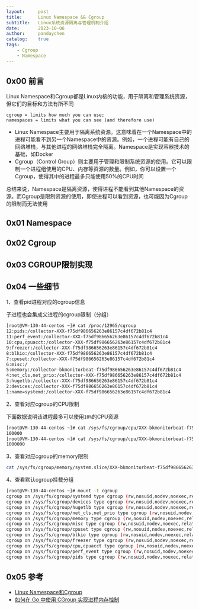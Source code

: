 ```yaml
---
layout:     post
title:      Linux Namespace && Cgroup
subtitle:   Linux系统资源隔离与管理机制介绍
date:       2023-10-06
author:     pandaychen
catalog:    true
tags:
    - Cgroup
    - Namespace
---
```


##  0x00    前言
Linux Namespace和Cgroup都是Linux内核的功能，用于隔离和管理系统资源，但它们的目标和方法有所不同

```TEXT
cgroup = limits how much you can use;
namespaces = limits what you can see (and therefore use)
```

-   Linux Namespace主要用于隔离系统资源。这意味着在一个Namespace中的进程可能看不到另一个Namespace中的资源。例如，一个进程可能有自己的网络堆栈，与其他进程的网络堆栈完全隔离。Namespace是实现容器技术的基础，如Docker
-   Cgroup（Control Group）则主要用于管理和限制系统资源的使用。它可以限制一个进程组使用的CPU、内存等资源的数量。例如，你可以设置一个Cgroup，使得其中的进程最多只能使用50%的CPU时间

总结来说，Namespace是隔离资源，使得进程不能看到其他Namespace的资源。而Cgroup是限制资源的使用，即使进程可以看到资源，也可能因为Cgroup的限制而无法使用

##  0x01    Namespace


##  0x02  Cgroup


##  0x03    CGROUP限制实现

##  0x04    一些细节

1、查看pid进程对应的cgroup信息

子进程也会集成父进程的cgroup限制（分组）

```BASH
[root@VM-130-44-centos ~]# cat /proc/12965/cgroup 
12:pids:/collector-XXX-f75df986656263e86157c4df672b81c4
11:perf_event:/collector-XXX-f75df986656263e86157c4df672b81c4
10:cpu,cpuacct:/collector-XXX-f75df986656263e86157c4df672b81c4
9:freezer:/collector-XXX-f75df986656263e86157c4df672b81c4
8:blkio:/collector-XXX-f75df986656263e86157c4df672b81c4
7:cpuset:/collector-XXX-f75df986656263e86157c4df672b81c4
6:misc:/
5:memory:/collector-bkmonitorbeat-f75df986656263e86157c4df672b81c4
4:net_cls,net_prio:/collector-XXX-f75df986656263e86157c4df672b81c4
3:hugetlb:/collector-XXX-f75df986656263e86157c4df672b81c4
2:devices:/collector-XXX-f75df986656263e86157c4df672b81c4
1:name=systemd:/collector-XXX-f75df986656263e86157c4df672b81c4
```

2、查看对应cgroup的CPU限制

下面数据说明该进程最多可以使用`10%`的CPU资源
```BASH
[root@VM-130-44-centos ~]# cat /sys/fs/cgroup/cpu/XXX-bkmonitorbeat-f75df986656263e86157c4df672b81c4/cpu.cfs_period_us
100000
[root@VM-130-44-centos ~]# cat /sys/fs/cgroup/cpu/XXX-bkmonitorbeat-f75df986656263e86157c4df672b81c4/cpu.cfs_quota_us 
1000000
```

3、查看对应cgroup的memory限制

```BASH
cat /sys/fs/cgroup/memory/system.slice/XXX-bkmonitorbeat-f75df986656263e86157c4df672b81c4/memory.limit_in_bytes
```

4、查看默认cgroup挂载分组

```BASH
[root@VM-130-44-centos ~]# mount -t cgroup
cgroup on /sys/fs/cgroup/systemd type cgroup (rw,nosuid,nodev,noexec,relatime,xattr,release_agent=/usr/lib/systemd/systemd-cgroups-agent,name=systemd)
cgroup on /sys/fs/cgroup/devices type cgroup (rw,nosuid,nodev,noexec,relatime,devices)
cgroup on /sys/fs/cgroup/hugetlb type cgroup (rw,nosuid,nodev,noexec,relatime,hugetlb)
cgroup on /sys/fs/cgroup/net_cls,net_prio type cgroup (rw,nosuid,nodev,noexec,relatime,net_cls,net_prio)
cgroup on /sys/fs/cgroup/memory type cgroup (rw,nosuid,nodev,noexec,relatime,memory)
cgroup on /sys/fs/cgroup/misc type cgroup (rw,nosuid,nodev,noexec,relatime,misc)
cgroup on /sys/fs/cgroup/cpuset type cgroup (rw,nosuid,nodev,noexec,relatime,cpuset)
cgroup on /sys/fs/cgroup/blkio type cgroup (rw,nosuid,nodev,noexec,relatime,blkio)
cgroup on /sys/fs/cgroup/freezer type cgroup (rw,nosuid,nodev,noexec,relatime,freezer)
cgroup on /sys/fs/cgroup/cpu,cpuacct type cgroup (rw,nosuid,nodev,noexec,relatime,cpu,cpuacct)
cgroup on /sys/fs/cgroup/perf_event type cgroup (rw,nosuid,nodev,noexec,relatime,perf_event)
cgroup on /sys/fs/cgroup/pids type cgroup (rw,nosuid,nodev,noexec,relatime,pids)
```

##  0x05    参考
-   [Linux Namespace和Cgroup](https://segmentfault.com/a/1190000009732550)
-   [如何在 Go 中使用 CGroup 实现进程内存控制](https://cloud.tencent.com/developer/article/2005471)